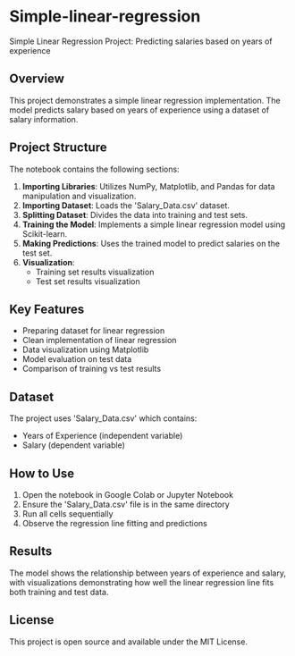 # Simple-linear-regression
Simple Linear Regression Project: Predicting salaries based on years of experience

## Overview
This project demonstrates a simple linear regression implementation. The model predicts salary based on years of experience using a dataset of salary information.

## Project Structure
The notebook contains the following sections:

1. **Importing Libraries**: Utilizes NumPy, Matplotlib, and Pandas for data manipulation and visualization.
2. **Importing Dataset**: Loads the 'Salary_Data.csv' dataset.
3. **Splitting Dataset**: Divides the data into training and test sets.
4. **Training the Model**: Implements a simple linear regression model using Scikit-learn.
5. **Making Predictions**: Uses the trained model to predict salaries on the test set.
6. **Visualization**: 
   - Training set results visualization
   - Test set results visualization

## Key Features
- Preparing dataset for linear regression
- Clean implementation of linear regression
- Data visualization using Matplotlib
- Model evaluation on test data
- Comparison of training vs test results

## Dataset
The project uses 'Salary_Data.csv' which contains:
- Years of Experience (independent variable)
- Salary (dependent variable)

## How to Use
1. Open the notebook in Google Colab or Jupyter Notebook
2. Ensure the 'Salary_Data.csv' file is in the same directory
3. Run all cells sequentially
4. Observe the regression line fitting and predictions

## Results
The model shows the relationship between years of experience and salary, with visualizations demonstrating how well the linear regression line fits both training and test data.

## License
This project is open source and available under the MIT License.
